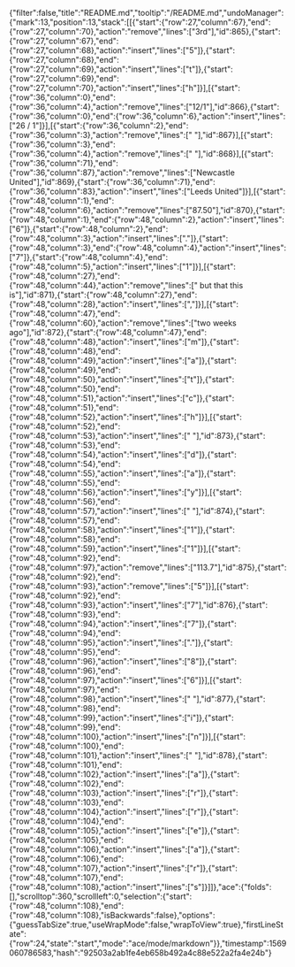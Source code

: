 {"filter":false,"title":"README.md","tooltip":"/README.md","undoManager":{"mark":13,"position":13,"stack":[[{"start":{"row":27,"column":67},"end":{"row":27,"column":70},"action":"remove","lines":["3rd"],"id":865},{"start":{"row":27,"column":67},"end":{"row":27,"column":68},"action":"insert","lines":["5"]},{"start":{"row":27,"column":68},"end":{"row":27,"column":69},"action":"insert","lines":["t"]},{"start":{"row":27,"column":69},"end":{"row":27,"column":70},"action":"insert","lines":["h"]}],[{"start":{"row":36,"column":0},"end":{"row":36,"column":4},"action":"remove","lines":["12/1"],"id":866},{"start":{"row":36,"column":0},"end":{"row":36,"column":6},"action":"insert","lines":["26 / 1"]}],[{"start":{"row":36,"column":2},"end":{"row":36,"column":3},"action":"remove","lines":[" "],"id":867}],[{"start":{"row":36,"column":3},"end":{"row":36,"column":4},"action":"remove","lines":[" "],"id":868}],[{"start":{"row":36,"column":71},"end":{"row":36,"column":87},"action":"remove","lines":["Newcastle United"],"id":869},{"start":{"row":36,"column":71},"end":{"row":36,"column":83},"action":"insert","lines":["Leeds United"]}],[{"start":{"row":48,"column":1},"end":{"row":48,"column":6},"action":"remove","lines":["87.50"],"id":870},{"start":{"row":48,"column":1},"end":{"row":48,"column":2},"action":"insert","lines":["6"]},{"start":{"row":48,"column":2},"end":{"row":48,"column":3},"action":"insert","lines":["."]},{"start":{"row":48,"column":3},"end":{"row":48,"column":4},"action":"insert","lines":["7"]},{"start":{"row":48,"column":4},"end":{"row":48,"column":5},"action":"insert","lines":["1"]}],[{"start":{"row":48,"column":27},"end":{"row":48,"column":44},"action":"remove","lines":[" but that this is"],"id":871},{"start":{"row":48,"column":27},"end":{"row":48,"column":28},"action":"insert","lines":[","]}],[{"start":{"row":48,"column":47},"end":{"row":48,"column":60},"action":"remove","lines":["two weeks ago"],"id":872},{"start":{"row":48,"column":47},"end":{"row":48,"column":48},"action":"insert","lines":["m"]},{"start":{"row":48,"column":48},"end":{"row":48,"column":49},"action":"insert","lines":["a"]},{"start":{"row":48,"column":49},"end":{"row":48,"column":50},"action":"insert","lines":["t"]},{"start":{"row":48,"column":50},"end":{"row":48,"column":51},"action":"insert","lines":["c"]},{"start":{"row":48,"column":51},"end":{"row":48,"column":52},"action":"insert","lines":["h"]}],[{"start":{"row":48,"column":52},"end":{"row":48,"column":53},"action":"insert","lines":[" "],"id":873},{"start":{"row":48,"column":53},"end":{"row":48,"column":54},"action":"insert","lines":["d"]},{"start":{"row":48,"column":54},"end":{"row":48,"column":55},"action":"insert","lines":["a"]},{"start":{"row":48,"column":55},"end":{"row":48,"column":56},"action":"insert","lines":["y"]}],[{"start":{"row":48,"column":56},"end":{"row":48,"column":57},"action":"insert","lines":[" "],"id":874},{"start":{"row":48,"column":57},"end":{"row":48,"column":58},"action":"insert","lines":["1"]},{"start":{"row":48,"column":58},"end":{"row":48,"column":59},"action":"insert","lines":["1"]}],[{"start":{"row":48,"column":92},"end":{"row":48,"column":97},"action":"remove","lines":["113.7"],"id":875},{"start":{"row":48,"column":92},"end":{"row":48,"column":93},"action":"remove","lines":["5"]}],[{"start":{"row":48,"column":92},"end":{"row":48,"column":93},"action":"insert","lines":["7"],"id":876},{"start":{"row":48,"column":93},"end":{"row":48,"column":94},"action":"insert","lines":["7"]},{"start":{"row":48,"column":94},"end":{"row":48,"column":95},"action":"insert","lines":["."]},{"start":{"row":48,"column":95},"end":{"row":48,"column":96},"action":"insert","lines":["8"]},{"start":{"row":48,"column":96},"end":{"row":48,"column":97},"action":"insert","lines":["6"]}],[{"start":{"row":48,"column":97},"end":{"row":48,"column":98},"action":"insert","lines":[" "],"id":877},{"start":{"row":48,"column":98},"end":{"row":48,"column":99},"action":"insert","lines":["i"]},{"start":{"row":48,"column":99},"end":{"row":48,"column":100},"action":"insert","lines":["n"]}],[{"start":{"row":48,"column":100},"end":{"row":48,"column":101},"action":"insert","lines":[" "],"id":878},{"start":{"row":48,"column":101},"end":{"row":48,"column":102},"action":"insert","lines":["a"]},{"start":{"row":48,"column":102},"end":{"row":48,"column":103},"action":"insert","lines":["r"]},{"start":{"row":48,"column":103},"end":{"row":48,"column":104},"action":"insert","lines":["r"]},{"start":{"row":48,"column":104},"end":{"row":48,"column":105},"action":"insert","lines":["e"]},{"start":{"row":48,"column":105},"end":{"row":48,"column":106},"action":"insert","lines":["a"]},{"start":{"row":48,"column":106},"end":{"row":48,"column":107},"action":"insert","lines":["r"]},{"start":{"row":48,"column":107},"end":{"row":48,"column":108},"action":"insert","lines":["s"]}]]},"ace":{"folds":[],"scrolltop":360,"scrollleft":0,"selection":{"start":{"row":48,"column":108},"end":{"row":48,"column":108},"isBackwards":false},"options":{"guessTabSize":true,"useWrapMode":false,"wrapToView":true},"firstLineState":{"row":24,"state":"start","mode":"ace/mode/markdown"}},"timestamp":1569060786583,"hash":"92503a2ab1fe4eb658b492a4c88e522a2fa4e24b"}